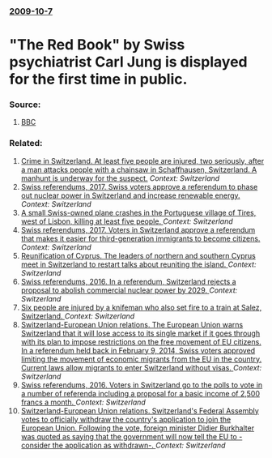 ### [2009-10-7](/news/2009/10/7/index.md)

#  "The Red Book" by Swiss psychiatrist Carl Jung is displayed for the first time in public. 




### Source:

1. [BBC](http://news.bbc.co.uk/2/hi/entertainment/arts_and_culture/8295650.stm)

### Related:

1. [Crime in Switzerland. At least five people are injured, two seriously, after a man attacks people with a chainsaw in Schaffhausen, Switzerland. A manhunt is underway for the suspect.](/news/2017/07/24/crime-in-switzerland-at-least-five-people-are-injured-two-seriously-after-a-man-attacks-people-with-a-chainsaw-in-schaffhausen-switzerla.md) _Context: Switzerland_
2. [Swiss referendums, 2017. Swiss voters approve a referendum to phase out nuclear power in Switzerland and increase renewable energy. ](/news/2017/05/21/swiss-referendums-2017-swiss-voters-approve-a-referendum-to-phase-out-nuclear-power-in-switzerland-and-increase-renewable-energy.md) _Context: Switzerland_
3. [A small Swiss-owned plane crashes in the Portuguese village of Tires, west of Lisbon, killing at least five people. ](/news/2017/04/17/a-small-swiss-owned-plane-crashes-in-the-portuguese-village-of-tires-west-of-lisbon-killing-at-least-five-people.md) _Context: Switzerland_
4. [Swiss referendums, 2017. Voters in Switzerland approve a referendum that makes it easier for third-generation immigrants to become citizens. ](/news/2017/02/12/swiss-referendums-2017-voters-in-switzerland-approve-a-referendum-that-makes-it-easier-for-third-generation-immigrants-to-become-citizens.md) _Context: Switzerland_
5. [Reunification of Cyprus. The leaders of northern and southern Cyprus meet in Switzerland to restart talks about reuniting the island. ](/news/2016/11/7/reunification-of-cyprus-the-leaders-of-northern-and-southern-cyprus-meet-in-switzerland-to-restart-talks-about-reuniting-the-island.md) _Context: Switzerland_
6. [Swiss referendums, 2016. In a referendum, Switzerland rejects a proposal to abolish commercial nuclear power by 2029. ](/news/2016/11/27/swiss-referendums-2016-in-a-referendum-switzerland-rejects-a-proposal-to-abolish-commercial-nuclear-power-by-2029.md) _Context: Switzerland_
7. [Six people are injured by a knifeman who also set fire to a train at Salez, Switzerland. ](/news/2016/08/13/six-people-are-injured-by-a-knifeman-who-also-set-fire-to-a-train-at-salez-switzerland.md) _Context: Switzerland_
8. [Switzerland-European Union relations. The European Union warns Switzerland that it will lose access to its single market if it goes through with its plan to impose restrictions on the free movement of EU citizens. In a referendum held back in February 9, 2014, Swiss voters approved limiting the movement of economic migrants from the EU in the country. Current laws allow migrants to enter Switzerland without visas. ](/news/2016/07/3/switzerland-european-union-relations-the-european-union-warns-switzerland-that-it-will-lose-access-to-its-single-market-if-it-goes-throug.md) _Context: Switzerland_
9. [Swiss referendums, 2016. Voters in Switzerland go to the polls to vote in a number of referenda including a proposal for a basic income of 2,500 francs a month. ](/news/2016/06/5/swiss-referendums-2016-voters-in-switzerland-go-to-the-polls-to-vote-in-a-number-of-referenda-including-a-proposal-for-a-basic-income-of-2.md) _Context: Switzerland_
10. [Switzerland-European Union relations. Switzerland's Federal Assembly votes to officially withdraw the country's application to join the European Union. Following the vote, foreign minister Didier Burkhalter was quoted as saying that the government will now tell the EU to -consider the application as withdrawn-. ](/news/2016/06/16/switzerland-european-union-relations-switzerland-s-federal-assembly-votes-to-officially-withdraw-the-country-s-application-to-join-the-eu.md) _Context: Switzerland_

